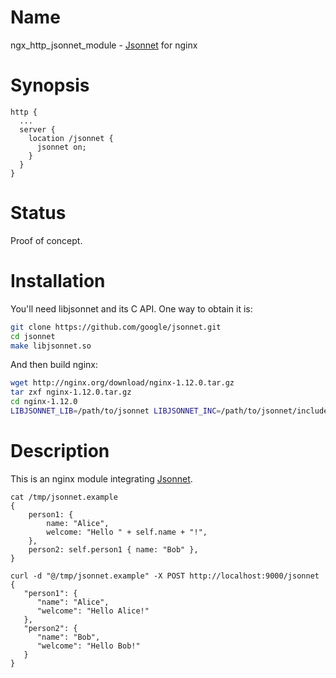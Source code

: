 Name
====
ngx_http_jsonnet_module - [Jsonnet](http://jsonnet.org/) for nginx

Synopsis
========
```nginx
http {
  ...
  server {
    location /jsonnet {
      jsonnet on;
    }
  }
}
```

Status
======
Proof of concept.

Installation
============
You'll need libjsonnet and its C API. One way to obtain it is:

```bash
git clone https://github.com/google/jsonnet.git
cd jsonnet
make libjsonnet.so
```

And then build nginx:

```bash
wget http://nginx.org/download/nginx-1.12.0.tar.gz
tar zxf nginx-1.12.0.tar.gz
cd nginx-1.12.0
LIBJSONNET_LIB=/path/to/jsonnet LIBJSONNET_INC=/path/to/jsonnet/include ./configure --prefix=/tmp/nginx --add-module=/path/to/ngx_http_jsonnet_module && make -j4 && make install
```

Description
===========
This is an nginx module integrating [Jsonnet](http://jsonnet.org/).

```
cat /tmp/jsonnet.example
{
    person1: {
        name: "Alice",
        welcome: "Hello " + self.name + "!",
    },
    person2: self.person1 { name: "Bob" },
}

curl -d "@/tmp/jsonnet.example" -X POST http://localhost:9000/jsonnet
{
   "person1": {
      "name": "Alice",
      "welcome": "Hello Alice!"
   },
   "person2": {
      "name": "Bob",
      "welcome": "Hello Bob!"
   }
}
```
